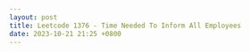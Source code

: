 ```yaml
---
layout: post
title: Leetcode 1376 - Time Needed To Inform All Employees
date: 2023-10-21 21:25 +0800
---
```

